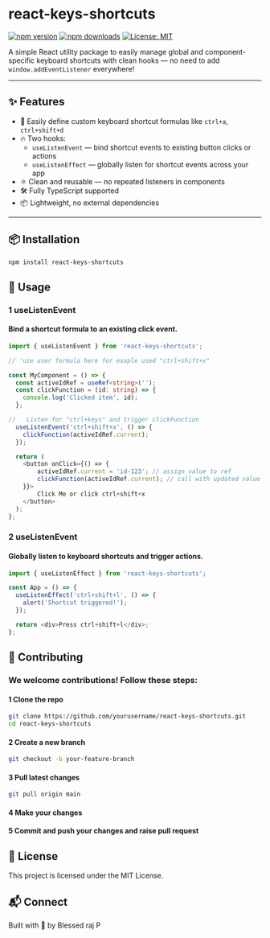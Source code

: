 # react-keys-shortcuts

[![npm version](https://img.shields.io/npm/v/react-keys-shortcuts)](https://www.npmjs.com/package/react-keys-shortcuts)
[![npm downloads](https://img.shields.io/npm/dt/react-keys-shortcuts)](https://www.npmjs.com/package/react-keys-shortcuts)
[![License: MIT](https://img.shields.io/badge/License-MIT-blue.svg)](LICENSE)

A simple React utility package to easily manage global and component-specific keyboard shortcuts with clean hooks — no need to add `window.addEventListener` everywhere!

---

## ✨ Features

- 🎹 Easily define custom keyboard shortcut formulas like `ctrl+a`, `ctrl+shift+d`
- 🔥 Two hooks:
  - `useListenEvent` — bind shortcut events to existing button clicks or actions
  - `useListenEffect` — globally listen for shortcut events across your app
- ⚛️ Clean and reusable — no repeated listeners in components
- 🛠️ Fully TypeScript supported
- 📦 Lightweight, no external dependencies

---

## 📦 Installation

```bash
npm install react-keys-shortcuts  
```

## 🚀 Usage

### 1 useListenEvent
#### Bind a shortcut formula to an existing click event.

``` ts
import { useListenEvent } from 'react-keys-shortcuts';

// 'use user formula here for exaple used "ctrl+shift+x"

const MyComponent = () => {
  const activeIdRef = useRef<string>('');
  const clickFunction = (id: string) => {
    console.log('Clicked item', id);
  };

//   Listen for "ctrl+keys" and trigger clickFunction   
  useListenEvent('ctrl+shift+x', () => {
    clickFunction(activeIdRef.current);
  });

  return (
    <button onClick={() => {
        activeIdRef.current = 'id-123'; // assign value to ref
        clickFunction(activeIdRef.current); // call with updated value
    }}>
        Click Me or click ctrl+shift+x
    </button>
  );
};


```

### 2 useListenEvent
#### Globally listen to keyboard shortcuts and trigger actions.

```ts
import { useListenEffect } from 'react-keys-shortcuts';

const App = () => {
  useListenEffect('ctrl+shift+l', () => {
    alert('Shortcut triggered!');
  });

  return <div>Press ctrl+shift+l</div>;
};

```

## 👥 Contributing
### We welcome contributions! Follow these steps:

#### 1 Clone the repo


``` bash 
git clone https://github.com/yourusername/react-keys-shortcuts.git
cd react-keys-shortcuts

```
#### 2 Create a new branch

``` bash 
git checkout -b your-feature-branch
```
#### 3 Pull latest changes

``` bash 
git pull origin main
```

#### 4 Make your changes
#### 5 Commit and push your changes and raise pull request 


## 📜 License

This project is licensed under the MIT License.

## 📬 Connect
Built with 🤍 by Blessed raj P 



